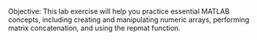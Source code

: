 Objective: This lab exercise will help you practice essential MATLAB concepts, including creating and manipulating numeric arrays, performing matrix concatenation, and using the repmat function.
